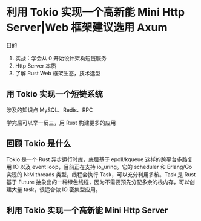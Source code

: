 # 利用 Tokio 实现一个高新能 Mini Http Server|Web 框架建议选用 Axum

目的
1. 实战：学会从 0 开始设计架构短链服务
2. Http Server 本质
3. 了解 Rust Web 框架生态，技术选型

## 用 Tokio 实现一个短链系统
涉及的知识点
MySQL、Redis、RPC

学完后可以举一反三，用 Rust 构建更多的应用

## 回顾 Tokio 是什么
Tokio 是一个 Rust 异步运行时库，底层基于 epoll/kqueue 这样的跨平台多路复用 IO 以及 event loop，目前正在支持 io_uring。它的 scheduler 和 Erlang/Go 实现的 N:M threads 类型，线程会执行 Task，可以充分利用多核。Task 是 Rust 基于 Future 抽象出的一种绿色线程，因为不需要预先分配多余的栈内存，可以创建大量 task，很适合做 IO 密集型应用。

## 利用 Tokio 实现一个高新能 Mini Http Server

